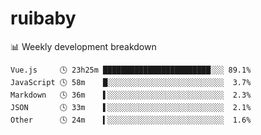 # ruibaby

 <!-- waka-box start -->
📊 Weekly development breakdown
```text
Vue.js     🕓 23h25m ████████████████████████░░░ 89.1%
JavaScript 🕓 58m    █░░░░░░░░░░░░░░░░░░░░░░░░░░  3.7%
Markdown   🕓 36m    ▌░░░░░░░░░░░░░░░░░░░░░░░░░░  2.3%
JSON       🕓 33m    ▌░░░░░░░░░░░░░░░░░░░░░░░░░░  2.1%
Other      🕓 24m    ▍░░░░░░░░░░░░░░░░░░░░░░░░░░  1.6%
```
<!-- Powered by https://github.com/YouEclipse/waka-box-go . -->
<!-- waka-box end -->